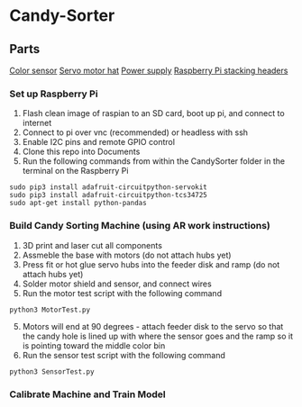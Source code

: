 # Candy-Sorter

## Parts
[Color sensor](https://learn.adafruit.com/assets/59109)
[Servo motor hat](https://www.adafruit.com/product/2327?gclid=CjwKCAjw87SHBhBiEiwAukSeUXhnyrBdVb3wdNFaqTztPAIurUUoyuI3_6jCyiNULFe7ilsiTvhqtRoCTJgQAvD_BwE)
[Power supply](https://www.adafruit.com/product/276)
[Raspberry Pi stacking headers](https://www.adafruit.com/product/2223)

### Set up Raspberry Pi
1. Flash clean image of raspian to an SD card, boot up pi, and connect to internet
2. Connect to pi over vnc (recommended) or headless with ssh
3. Enable I2C pins and remote GPIO control
4. Clone this repo into Documents
5. Run the following commands from within the CandySorter folder in the terminal on the Raspberry Pi
```
sudo pip3 install adafruit-circuitpython-servokit
sudo pip3 install adafruit-circuitpython-tcs34725
sudo apt-get install python-pandas
```

### Build Candy Sorting Machine (using AR work instructions)
1. 3D print and laser cut all components 
2. Assmeble the base with motors (do not attach hubs yet)
3. Press fit or hot glue servo hubs into the feeder disk and ramp (do not attach hubs yet)
4. Solder motor shield and sensor, and connect wires
5. Run the motor test script with the following command
```
python3 MotorTest.py
```
5. Motors will end at 90 degrees - attach feeder disk to the servo so that the candy hole is lined up with where the sensor goes and the ramp so it is pointing toward the middle color bin
6. Run the sensor test script with the following command
```
python3 SensorTest.py
```

### Calibrate Machine and Train Model
